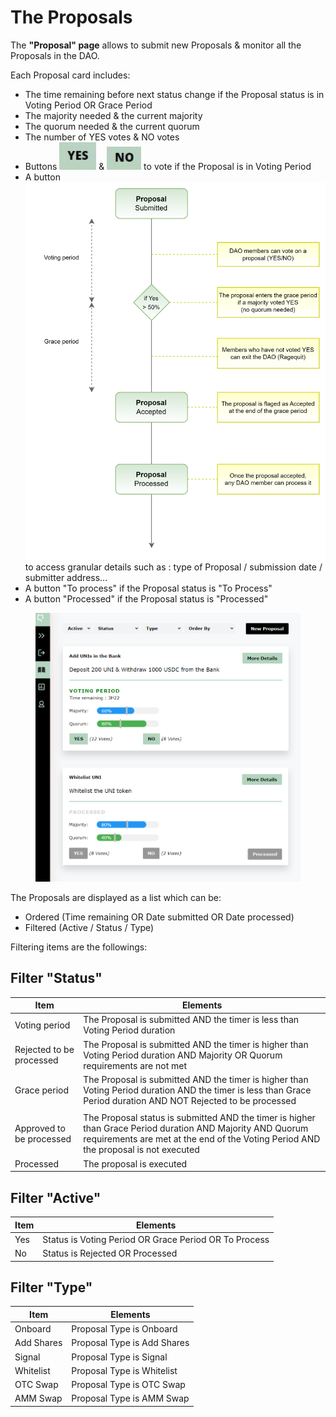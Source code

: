 # The Proposals

The **"Proposal" page** allows to submit new Proposals & monitor all the Proposals in the DAO.

Each Proposal card includes:

* The time remaining before next status change if the Proposal status is in Voting Period OR Grace Period
* The majority needed & the current majority
* The quorum needed & the current quorum&#x20;
* The number of YES votes & NO votes
* Buttons <img src="../../.gitbook/assets/image (5) (2).png" alt="" data-size="line"> & <img src="../../.gitbook/assets/image (7).png" alt="" data-size="line"> to vote if the Proposal is in Voting Period
* A button <img src="../../.gitbook/assets/image (6).png" alt="" data-size="line"> to access granular details such as : type of Proposal / submission date / submitter address...
* A button "To process" if the Proposal status is "To Process"
* A button "Processed" if the Proposal status is "Processed"

<figure><img src="../../.gitbook/assets/OTC VOTING modified.png" alt=""><figcaption></figcaption></figure>

The Proposals are displayed as a list which can be:&#x20;

* Ordered (Time remaining OR Date submitted OR Date processed)
* Filtered (Active / Status / Type)

Filtering items are the followings:

## Filter "Status"

| Item                     | Elements                                                                                                                                                                                          |
| ------------------------ | ------------------------------------------------------------------------------------------------------------------------------------------------------------------------------------------------- |
| Voting period            | The Proposal is submitted AND the timer is less than Voting Period duration                                                                                                                       |
| Rejected to be processed | The Proposal is submitted AND the timer is higher than Voting Period duration AND Majority OR Quorum requirements are not met                                                                     |
| Grace period             | The Proposal is submitted AND the timer is higher than Voting Period duration AND the timer is less than Grace Period duration AND NOT Rejected to be processed                                   |
|                          |                                                                                                                                                                                                   |
| Approved to be processed | The Proposal status is submitted AND the timer is higher than Grace Period duration AND Majority AND Quorum requirements are met at the end of the Voting Period AND the proposal is not executed |
| Processed                | The proposal is executed                                                                                                                                                                          |

## Filter "Active"

| Item | Elements                                              |
| ---- | ----------------------------------------------------- |
| Yes  | Status is Voting Period OR Grace Period OR To Process |
| No   | Status is Rejected OR Processed                       |

## Filter "Type"

| Item       | Elements                    |
| ---------- | --------------------------- |
| Onboard    | Proposal Type is Onboard    |
| Add Shares | Proposal Type is Add Shares |
| Signal     | Proposal Type is Signal     |
| Whitelist  | Proposal Type is Whitelist  |
| OTC Swap   | Proposal Type is OTC Swap   |
| AMM Swap   | Proposal Type is AMM Swap   |

